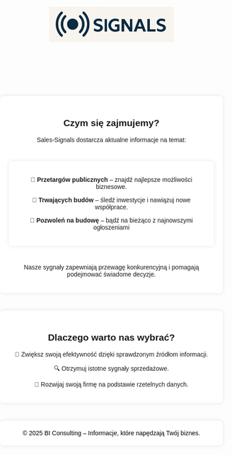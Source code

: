 <html lang="pl">
<head>
    <link rel="icon" href="singals.png" type="image/png">
    <link rel="manifest" href="manifest.json">
    <meta charset="UTF-8">
    <meta name="viewport" content="width=device-width, initial-scale=1.0">
    <title>Sales-Signals – Twoje źródło informacji o przetargach i budowach</title>
    <style>
        body {
            font-family: Arial, sans-serif;
            margin: 0;
            padding: 0;
            background-image: url('singals background.png'); /* Background image */
            background-size: cover; /* Make it cover the full screen */
            background-position: center; /* Center it */
            background-attachment: fixed; /* Keep it fixed */
            text-align: center;
        }
        header {
            color: white;
            padding: 20px;
            text-align: center;
            font-size: 24px;
            font-weight: bold;
        }
        section {
            max-width: 800px;
            margin: 40px auto;
            background: white;
            padding: 20px;
            border-radius: 8px;
            box-shadow: 0px 0px 10px rgba(0, 0, 0, 0.1);
        }
        footer {
            text-align: center;
            color: black;
            bottom: 0;
            max-width: 800px;
            margin: 40px auto;
            background: white;
            padding: 20px;
            border-radius: 8px;
            box-shadow: 0px 0px 10px rgba(0, 0, 0, 0.1);
        }
        h1 {
            display: none;
        }
    </style>
</head>
<body>
    
<header>
    <img src="singals.png" alt="Sales-Signals Logo" style="height: 80px;">
</header>

<section>
    <h2>Czym się zajmujemy?</h2>
    <p>Sales-Signals dostarcza aktualne informacje na temat:</p>
    <section>
        <p>📌 <strong>Przetargów publicznych</strong> – znajdź najlepsze możliwości biznesowe.</p>
        <p>🔨 <strong>Trwających budów</strong> – śledź inwestycje i nawiązuj nowe współprace.</p>
        <p>📄 <strong>Pozwoleń na budowę</strong> – bądź na bieżąco z najnowszymi ogłoszeniami</p>
    </section>
    <p>Nasze sygnały zapewniają przewagę konkurencyjną i pomagają podejmować świadome decyzje.</p>
</section>

<section>
    <h2>Dlaczego warto nas wybrać?</h2>
    <p>🚀 Zwiększ swoją efektywność dzięki sprawdzonym źródłom informacji.</p>
    <p>🔍 Otrzymuj istotne sygnały sprzedażowe.</p>
    <p>💼 Rozwijaj swoją firmę na podstawie rzetelnych danych.</p>
</section>

<footer>
    © 2025 BI Consulting – Informacje, które napędzają Twój biznes.
</footer>

</body>
</html>
